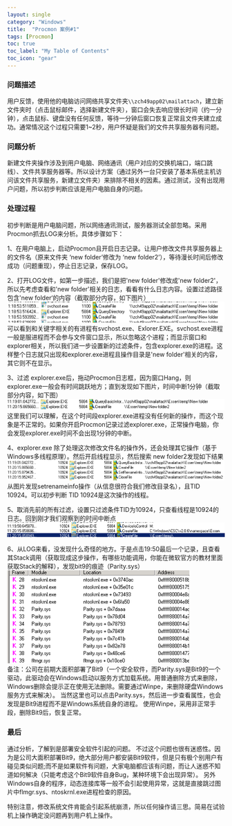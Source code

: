 ```yaml
---
layout: single
category: "Windows"
title:  "Procmon 案例#1"
tags: [Procmon]
toc: true
toc_label: "My Table of Contents"
toc_icon: "gear"
---
```


### 问题描述
用户反馈，使用他的电脑访问网络共享文件夹`\\zch49app02\mailattach`，建立新文件夹时（点击鼠标邮件，选择新建文件夹），窗口会失去响应很长时间（约一分钟），点击鼠标、键盘没有任何反馈，等待一分钟后窗口恢复正常且文件夹建立成功。通常情况这个过程只需要1~2秒，用户怀疑是我们的文件共享服务器有问题。

### 问题分析
新建文件夹操作涉及到用户电脑、网络通讯（用户对应的交换机端口，端口跳线）、文件共享服务器等。所以设计方案（通过另外一台只安装了基本系统主机访问该文件共享服务，新建立文件夹）来排除不相关的因素。通过测试，没有出现用户问题，所以初步判断应该是用户电脑自身的问题。

### 处理过程

初步判断是用户电脑问题，所以网络通讯测试，服务器测试全部忽略。采用Procmon抓去LOG来分析。具体步骤如下：

1、在用户电脑上，启动Procmon且开启日志记录。让用户修改文件共享服务器上的文件名（原来文件夹 ‘new folder’修改为 ‘new folder2’），等待漫长时间后修改成功（问题重现），停止日志记录，保存LOG。

2、打开LOG文件，如第一步描述，我们是把'new folder'修改成'new folder2'，所以先考虑查看和'new folder'相关的日志，看看有什么日志内容。设置过滤路径包含'new folder‘的内容（截取部分内容，如下图片）
![](/images/procmon-case1-01.png)  
可以看到和关键字相关的有进程有svchost.exe、Exlorer.EXE。svchost.exe进程一般是服进程而不会参与文件窗口显示，所以忽略这个进程；而显示窗口和explorer相关，所以我们进一步设置新的过滤条件，包含explorer.exe的进程。这样整个日志就只出现和explorer.exe进程且操作目录是'new folder'相关的内容，其它则不在显示。

3、过滤 explorer.exe后，拖动Procmon日志框，因为窗口Hang，则explorer.exe一般会有时间跳跃地方；直到发现如下图片，时间中断1分钟（截取部分内容，如下图）
![](/images/procmon-case1-02.png)  
这里我们可以理解，在这个时间段explorer.exe进程没有任何新的操作，而这个现象是不正常的。如果你开启Procmon记录过滤explorer.exe，正常操作电脑，你会发现explorer.exe时间不会出现1分钟的中断。

4、explorer.exe 除了处理这次修改文件名的操作外，还会处理其它操作（基于Windows多线程原理）。然后开启线程显示，然后搜索 new folder2发现如下结果
![](/images/procmon-case1-03.png)  
从图片发现setrenameinfo操作（从信息很符合我们修改目录名），且TID 10924。可以初步判断 TID 10924是这次操作的线程。

5、取消先前的所有过滤，设置只过滤条件TID为10924，只查看线程是10924的日志。回到刚才我们观察到的时间中断点
![](/images/procmon-case1-04.png)  

6、从LOG来看，没发现什么奇怪的地方。于是点击19:50最后一个记录，且查看其Stack调用（获取现成这步操作，有哪些功能调用，你能在微软官方的教材里面获取Stack的解释），发现bit9的痕迹（Parity.sys）  
![](/images/procmon-case1-05.png)  
备注：公司在前期大面积部署了Bit9（一个安全软件，而Parity.sys是Bit9的一个驱动，此驱动会在Windows启动以服务方式加载系统。用普通删除方式来删除，Windows删除会提示正在使用无法删除。需要通过Winpe，来删除硬盘Windows服务方式来解决）。
当然这里也可以点击Parity.sys，然后进一步查看属性，也会发现是Bit9进程而不是Windows系统自身的进程。
使用Winpe，采用非正常手段，删除Bit9后，恢复正常。

### 最后
通过分析，了解到是部署安全软件引起的问题。 
不过这个问题也很有迷惑性。因为是公司大面积部署Bit9，绝大部分用户都安装Bit9软件，但是只有极个别用户有碰见类似问题;而不是如果软件有问题，大家电脑都应该有问题，而让人迷惑不知道如何解决（只能考虑这个Bit9软件自身Bug，某种环境下会出现异常）。
另外Windows自身的程序，动态连接库等一般不会引起使用异常，这就是直接跳过图片中flmgr.sys、ntoskrnl.exe进程检查的原因。

特别注意，修改系统文件肯能会引起系统崩溃，所以任何操作请三思。简易在试验机上操作确定没问题再到用户机上操作。
